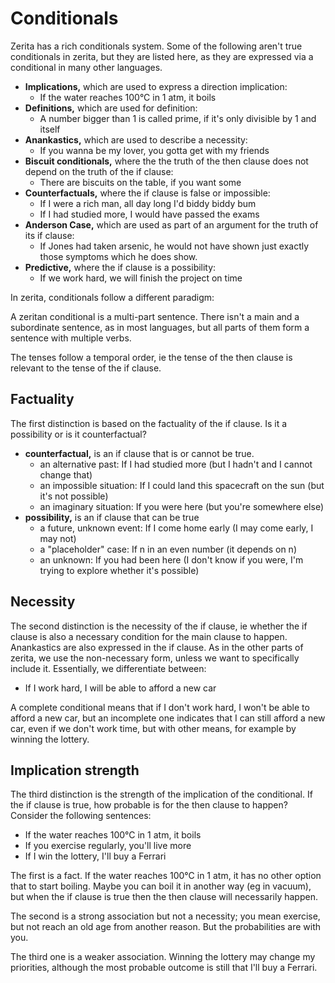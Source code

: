 # <x-trans>Conditionals</x-trans>

<x-trans>Zerita has a rich conditionals system.</x-trans>
<x-trans>Some of the following aren't true conditionals in zerita, but they are listed here, as they are expressed via a conditional in many other languages.</x-trans>

- **<x-trans>Implications</x-trans>,** <x-trans>which are used to express a direction implication:</x-trans>
    - <x-trans>If the water reaches 100°C in 1 atm, it boils</x-trans>
- **<x-trans>Definitions</x-trans>,** <x-trans>which are used for definition:</x-trans>
    - <x-trans>A number bigger than 1 is called prime, if it's only divisible by 1 and itself</x-trans>
- **<x-trans>Anankastics</x-trans>,** <x-trans>which are used to describe a necessity:</x-trans>
    - <x-trans>If you wanna be my lover, you gotta get with my friends</x-trans>
- **<x-trans>Biscuit conditionals</x-trans>,** <x-trans>where the the truth of the then clause does not depend on the truth of the if clause:</x-trans>
    - <x-trans>There are biscuits on the table, if you want some</x-trans>
- **<x-trans>Counterfactuals</x-trans>,** <x-trans>where the if clause is false or impossible:</x-trans>
    - <x-trans>If I were a rich man, all day long I'd biddy biddy bum</x-trans>
    - <x-trans>If I had studied more, I would have passed the exams</x-trans>
- **<x-trans>Anderson Case</x-trans>,** <x-trans>which are used as part of an argument for the truth of its if clause:</x-trans>
    - <x-trans>If Jones had taken arsenic, he would not have shown just exactly those symptoms which he does show.</x-trans>
- **<x-trans>Predictive</x-trans>,** <x-trans>where the if clause is a possibility:</x-trans>
    - <x-trans>If we work hard, we will finish the project on time</x-trans>

<x-trans>In zerita, conditionals follow a different paradigm:</x-trans>

<x-trans>A zeritan conditional is a multi-part sentence.</x-trans>
<x-trans>There isn't a main and a subordinate sentence, as in most languages, but all parts of them form a sentence with multiple verbs.</x-trans>

<x-trans>The tenses follow a temporal order, ie the tense of the then clause is relevant to the tense of the if clause.</x-trans>

## <x-trans>Factuality</x-trans>

<x-trans>The first distinction is based on the factuality of the if clause.</x-trans>
<x-trans>Is it a possibility or is it counterfactual?</x-trans>

- **<x-trans>counterfactual</x-trans>,** <x-trans>is an if clause that is or cannot be true.</x-trans>
    - <x-trans>an alternative past:</x-trans> <x-trans>If I had studied more</x-trans> (<x-trans>but I hadn't and I cannot change that</x-trans>)
    - <x-trans>an impossible situation:</x-trans> <x-trans>If I could land this spacecraft on the sun</x-trans> (<x-trans>but it's not possible</x-trans>)
    - <x-trans>an imaginary situation:</x-trans> <x-trans>If you were here</x-trans> (<x-trans>but you're somewhere else</x-trans>)
- **<x-trans>possibility</x-trans>,** <x-trans>is an if clause that can be true</x-trans>
    - <x-trans>a future, unknown event:</x-trans> <x-trans>If I come home early</x-trans> (<x-trans>I may come early, I may not</x-trans>)
    - <x-trans>a "placeholder" case:</x-trans> <x-trans>If n in an even number</x-trans> (<x-trans>it depends on n</x-trans>)
    - <x-trans>an unknown:</x-trans> <x-trans>If you had been here</x-trans> (<x-trans>I don't know if you were, I'm trying to explore whether it's possible</x-trans>)

## <x-trans>Necessity</x-trans>

<x-trans>The second distinction is the necessity of the if clause, ie whether the if clause is also a necessary condition for the main clause to happen.</x-trans>
<x-trans>Anankastics are also expressed in the if clause.</x-trans>
<x-trans>As in the other parts of zerita, we use the non-necessary form, unless we want to specifically include it.</x-trans>
<x-trans>Essentially, we differentiate between:</x-trans>

- <x-trans>If I work hard, I will be able to afford a new car</x-trans>

<x-trans>A complete conditional means that if I don't work hard, I won't be able to afford a new car, but an incomplete one indicates that I can still afford a new car, even if we don't work time, but with other means, for example by winning the lottery.</x-trans>

## <x-trans>Implication strength</x-trans>

<x-trans>The third distinction is the strength of the implication of the conditional.</x-trans>
<x-trans>If the if clause is true, how probable is for the then clause to happen?</x-trans>
<x-trans>Consider the following sentences:</x-trans>

- <x-trans>If the water reaches 100°C in 1 atm, it boils</x-trans>
- <x-trans>If you exercise regularly, you'll live more</x-trans>
- <x-trans>If I win the lottery, I'll buy a Ferrari</x-trans>

<x-trans>The first is a fact.</x-trans>
<x-trans>If the water reaches 100°C in 1 atm, it has no other option that to start boiling.</x-trans>
<x-trans>Maybe you can boil it in another way (eg in vacuum), but when the if clause is true then the then clause will necessarily happen.</x-trans>

<x-trans>The second is a strong association but not a necessity; you mean exercise, but not reach an old age from another reason.</x-trans>
<x-trans>But the probabilities are with you.</x-trans>

<x-trans>The third one is a weaker association.</x-trans>
<x-trans>Winning the lottery may change my priorities, although the most probable outcome is still that I'll buy a Ferrari.</x-trans>

